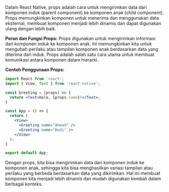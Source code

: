 Dalam React Native, props adalah cara untuk mengirimkan data dari komponen induk (parent component) ke komponen anak (child component). Props memungkinkan komponen untuk menerima dan menggunakan data eksternal, membuat komponen menjadi lebih dinamis dan dapat digunakan ulang dengan lebih baik.

**Peran dan Fungsi Props:** Props digunakan untuk mengirimkan informasi dari komponen induk ke komponen anak. Ini memungkinkan kita untuk mengubah perilaku atau tampilan komponen anak berdasarkan data yang diterima dari induk. Props adalah salah satu cara utama untuk membuat komunikasi antara komponen dalam hierarki.

**Contoh Penggunaan Props:**

```jsx
import React from 'react';
import { View, Text } from 'react-native';

const Greeting = (props) => {
  return <Text>Halo, {props.name}!</Text>;
}

const App = () => {
  return (
    <View>
      <Greeting name="Ahmad" />
      <Greeting name="Budi" />
    </View>
  );
}

export default App;
```

Dengan props, kita bisa mengirimkan data dari komponen induk ke komponen anak, sehingga kita bisa menghasilkan variasi tampilan atau perilaku yang berbeda berdasarkan data yang dikirimkan. Hal ini membuat komponen kita menjadi lebih dinamis dan mudah digunakan kembali dalam berbagai konteks.
